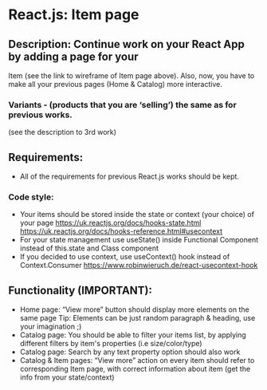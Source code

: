 # React.js: Item page
## Description: Continue work on your React App by adding a page for  your 
Item (see the link to wireframe of Item page above). Also, now, you have to
make all your previous pages (Home & Catalog) more interactive.
### Variants -  (products that you are ‘selling’) the same as for previous works.
(see the description to 3rd work)
## Requirements: 
- All of the requirements for previous React.js works should be kept.
### Code style: 
- Your items should be stored inside the state or context (your 
choice) of your page
https://uk.reactjs.org/docs/hooks-state.html
https://uk.reactjs.org/docs/hooks-reference.html#usecontext
- For your state management use useState() inside Functional 
Component  instead of this.state and Class component
- If you decided to use context, use useContext() hook instead of 
Context.Consumer
https://www.robinwieruch.de/react-usecontext-hook
## Functionality (IMPORTANT):
- Home page: “View more” button should display more elements
on the same page Tip: Elements can be just random paragraph
& heading, use your imagination ;)
- Catalog page: You should be able to filter your items list, by 
applying different filters by item's properties (i.e size/color/type)
- Catalog page: Search by any text property option should also 
work
- Catalog & Item pages: “View more” action on every item 
should refer to corresponding Item page, with correct 
information about item (get the info from your state/context)
